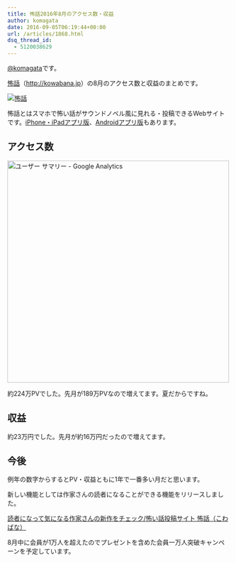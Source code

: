 ```yaml
---
title: 怖話2016年8月のアクセス数・収益
author: komagata
date: 2016-09-05T06:19:44+00:00
url: /articles/1868.html
dsq_thread_id:
  - 5120038629
---
```

[@komagata][1]です。

<a title="怖話" href="http://kowabana.jp" target="_blank">怖話</a>（<a title="怖話" href="http://kowabana.jp" target="_blank">http://kowabana.jp</a>）の8月のアクセス数と収益のまとめです。


  <a href="http://kowabana.jp"><img src="https://i.gyazo.com/7ac945b83db4936a1cd4947a6ea0c60b.png" alt="怖話" /></a>


怖話とはスマホで怖い話がサウンドノベル風に見れる・投稿できるWebサイトです。<a title="怖話iPhone・iPadアプリ版" href="https://itunes.apple.com/jp/app/bu-hua-zui-buno1wan5000huano/id564486792?l=ja&mt=8" target="_blank">iPhone・iPadアプリ版</a>、<a title="怖話Androidアプリ版" href="https://play.google.com/store/apps/details?id=jp.fjord.kowabana" target="_blank">Androidアプリ版</a>もあります。

## アクセス数


  <img src="https://gyazo.com/72ca8dcf83a338b60bcddac73bcd08af.png" alt="ユーザー サマリー - Google Analytics" width="500px" />


約224万PVでした。先月が189万PVなので増えてます。夏だからですね。

## 収益

約23万円でした。先月が約16万円だったので増えてます。

## 今後

例年の数字からするとPV・収益ともに1年で一番多い月だと思います。

新しい機能としては作家さんの読者になることができる機能をリリースしました。

[読者になって気になる作家さんの新作をチェック/怖い話投稿サイト 怖話（こわばな）][2]

8月中に会員が1万人を超えたのでプレゼントを含めた会員一万人突破キャンペーンを予定しています。

 [1]: http://twitter.com/komagata
 [2]: http://kowabana.jp/articles/283
